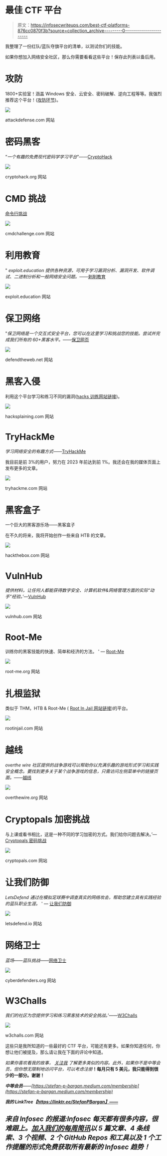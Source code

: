 # 最佳 CTF 平台

> 原文：<https://infosecwriteups.com/best-ctf-platforms-876cc0870f3b?source=collection_archive---------0----------------------->

我整理了一份红队/蓝队夺旗平台的清单，以测试你们的技能。

如果你想加入网络安全社区，那么你需要看看这些平台！保存此列表以备后用。

# 攻防

1800+实验室！涵盖 Windows 安全、云安全、密码破解、逆向工程等等。我强烈推荐这个平台！([攻防环节](https://attackdefense.com/))。

![](img/8eadec17eed0558bfe974f45672628e1.png)

attackdefense.com 网站

# 密码黑客

“*一个有趣的免费现代密码学学习平台*”——[CryptoHack](https://cryptohack.org/)

![](img/7fd6502c6975b3c5d3e3c3565c2004db.png)

cryptohack.org 网站

# CMD 挑战

[命令行挑战](https://cmdchallenge.com)

![](img/f1a42383141c97a367bd0ebc36a8ccc6.png)

cmdchallenge.com 网站

# 利用教育

" *exploit.education 提供各种资源，可用于学习漏洞分析、漏洞开发、软件调试、二进制分析和一般网络安全问题。*——[剥削教育](https://exploit.education/)

![](img/6914f2ab1bc9547cfc0a6fc62daced6c.png)

exploit.education 网站

# 保卫网络

"*保卫网络是一个交互式安全平台，您可以在这里学习和挑战您的技能。尝试并完成我们所有的 60+黑客水平。*——[保卫网页](https://defendtheweb.net/)

![](img/a3723471563cfbfeae612b7d64fdbfe3.png)

defendtheweb.net 网站

# 黑客入侵

利用这个平台学习和练习不同的漏洞([hacks 训练网站链接](https://www.hacksplaining.com/lessons))。

![](img/8048748b2041c45345f18538a7bc516a.png)

hacksplaining.com 网站

# TryHackMe

*学习网络安全的有趣方式*——[TryHackMe](https://tryhackme.com/)

我目前是前 3%的用户，努力在 2023 年前达到前 1%。我还会在我的媒体页面上发布更多的文章。

![](img/9fda236c4d66975993531c4e2ccda455.png)

tryhackme.com 网站

# 黑客盒子

一个巨大的黑客游乐场——黑客盒子

在不久的将来，我将开始创作一些来自 HTB 的文章。

![](img/3c2f8ff53e458a21383dbe46d2bf0206.png)

hackthebox.com 网站

# VulnHub

*提供材料，让任何人都能获得数字安全、计算机软件&网络管理方面的实际“动手”经验。*’—[VulnHub](https://www.vulnhub.com/)

![](img/979174af8b99f42ce7aa7e9f3a0abb93.png)

vulnhub.com 网站

# Root-Me

训练你的黑客技能的快速、简单和经济的方法。 ' — [Root-Me](https://www.root-me.org/?lang=en)

![](img/4586334b99ad207c34b834940f0b8f79.png)

root-me.org 网站

# 扎根监狱

类似于 THM，HTB & Root-Me ( [Root In Jail 网站链接](https://rootinjail.com/index.html#))的平台。

![](img/2fdcf30c99158214bc9a0d8d7cfbe02e.png)

rootinjail.com 网站

# 越线

*overthe wire 社区提供的战争游戏可以帮助你以充满乐趣的游戏形式学习和实践安全概念。要找到更多关于某个战争游戏的信息，只需访问左侧菜单中的链接页面。*——[越线](https://overthewire.org/wargames/)

![](img/a4526abf2931ff1b711a833e0b79cb51.png)

overthewire.org 网站

# Cryptopals 加密挑战

与上课或看书相比，这是一种不同的学习加密的方式。我们给你问题去解决。’—[Cryptopals 密码挑战](https://cryptopals.com/)

![](img/51ca28ccc30a14c125f0115c4c75009f.png)

cryptopals.com 网站

# 让我们防御

*LetsDefend 通过在模拟足球赛中调查真实的网络攻击，帮助您建立具有实践经验的蓝队职业生涯。* ' — [让我们防御](https://letsdefend.io/)

![](img/56f63a3bd4281c21c65d490adf4ffdfd.png)

letsdefend.io 网站

# 网络卫士

*蓝场——蓝队挑战*——[网络卫士](https://cyberdefenders.org/blueteam-ctf-challenges/)

![](img/cdb6e1043a9a00f632fdf9cde06eed8e.png)

cyberdefenders.org 网站

# W3Challs

*我们的社区为您提供学习和练习黑客技术的安全挑战。*’——[W3Challs](https://w3challs.com/)

![](img/ab623e7c504e77a0b7110f113f68b506.png)

w3challs.com 网站

这些只是我所知道的一些最好的 CTF 平台，可能还有更多。如果你知道任何，你想让他们被提及，那么请让我在下面的评论中知道。

*如果你喜欢看我的故事，* [*关注我*](https://medium.com/@stefan-p-bargan) *了解更多类似的内容。此外，如果你不是中等会员，但你想无限制地访问平台，可以考虑注册*[](https://stefan-p-bargan.medium.com/membership)**！每月只有 5 美元，我只能得到很少的一部分。谢谢！**

***中等会员**——[https://stefan-p-bargan.medium.com/membership](https://stefan-p-bargan.medium.com/membership)*

***我的 LinkTree【https://linktr.ee/StefanPBargan】——***

## *来自 Infosec 的报道:Infosec 每天都有很多内容，很难跟上。[加入我们的每周简讯](https://weekly.infosecwriteups.com/)以 5 篇文章、4 条线索、3 个视频、2 个 GitHub Repos 和工具以及 1 个工作提醒的形式免费获取所有最新的 Infosec 趋势！*